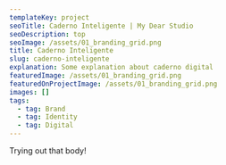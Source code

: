 ```yaml
---
templateKey: project
seoTitle: Caderno Inteligente | My Dear Studio
seoDescription: top
seoImage: /assets/01_branding_grid.png
title: Caderno Inteligente
slug: caderno-inteligente
explanation: Some explanation about caderno digital
featuredImage: /assets/01_branding_grid.png
featuredOnProjectImage: /assets/01_branding_grid.png
images: []
tags:
  - tag: Brand
  - tag: Identity
  - tag: Digital
---
```

Trying out that body!
